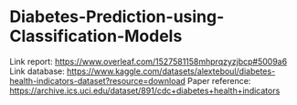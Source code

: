 # Diabetes-Prediction-using-Classification-Models
Link report: https://www.overleaf.com/1527581158mhprqzyzjbcp#5009a6
Link database: https://www.kaggle.com/datasets/alexteboul/diabetes-health-indicators-dataset?resource=download
Paper reference: https://archive.ics.uci.edu/dataset/891/cdc+diabetes+health+indicators
